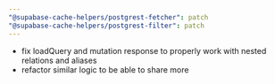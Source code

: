 ```yaml
---
"@supabase-cache-helpers/postgrest-fetcher": patch
"@supabase-cache-helpers/postgrest-filter": patch
---
```


- fix loadQuery and mutation response to properly work with nested relations and aliases
- refactor similar logic to be able to share more
